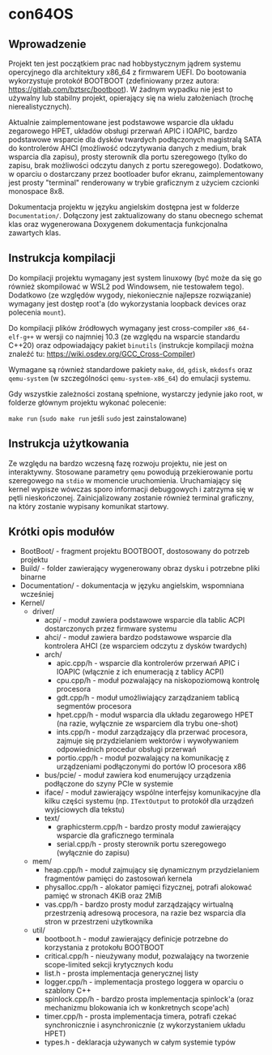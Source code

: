 # con64OS

## Wprowadzenie

Projekt ten jest początkiem prac nad hobbystycznym jądrem systemu opercyjnego dla architektury x86_64 z firmwarem UEFI. Do bootowania wykorzystuje protokół BOOTBOOT (zdefiniowany przez autora: https://gitlab.com/bztsrc/bootboot). W żadnym wypadku nie jest to używalny lub stabilny projekt, opierający się na wielu założeniach (trochę nierealistycznych).

Aktualnie zaimplementowane jest podstawowe wsparcie dla układu zegarowego HPET, układów obsługi przerwań APIC i IOAPIC, bardzo podstawowe wsparcie dla dysków twardych podłączonych magistralą SATA do kontrolerów AHCI (możliwość odczytywania danych z medium, brak wsparcia dla zapisu), prosty sterownik dla portu szeregowego (tylko do zapisu, brak możliwości odczytu danych z portu szeregowego). Dodatkowo, w oparciu o dostarczany przez bootloader bufor ekranu, zaimplementowany jest prosty "terminal" renderowany w trybie graficznym z użyciem czcionki monospace 8x8.

Dokumentacja projektu w języku angielskim dostępna jest w folderze `Documentation/`. Dołączony jest zaktualizowany do stanu obecnego schemat klas oraz wygenerowana Doxygenem dokumentacja funkcjonalna zawartych klas.

## Instrukcja kompilacji

Do kompilacji projektu wymagany jest system linuxowy (być może da się go również skompilować w WSL2 pod Windowsem, nie testowałem tego). Dodatkowo (ze względów wygody, niekoniecznie najlepsze rozwiązanie) wymagany jest dostęp root'a (do wykorzystania loopback devices oraz polecenia `mount`).

Do kompilacji plików źródłowych wymagany jest cross-compiler `x86_64-elf-g++` w wersji co najmniej 10.3 (ze względu na wsparcie standardu C++20) oraz odpowiadający pakiet `binutils` (instrukcje kompilacji można znaleźć tu: https://wiki.osdev.org/GCC_Cross-Compiler)

Wymagane są również standardowe pakiety `make`, `dd`, `gdisk`, `mkdosfs` oraz `qemu-system` (w szczególności `qemu-system-x86_64`) do emulacji systemu. 

Gdy wszystkie zależności zostaną spełnione, wystarczy jedynie jako root, w folderze głównym projektu wykonać polecenie:

`make run` (`sudo make run` jeśli `sudo` jest zainstalowane)

## Instrukcja użytkowania

Ze względu na bardzo wczesną fazę rozwoju projektu, nie jest on interaktywny. Stosowane parametry `qemu` powodują przekierowanie portu szeregowego na `stdio` w momencie uruchomienia. Uruchamiający się kernel wypisze wówczas sporo informacji debuggowych i zatrzyma się w pętli nieskończonej. Zainicjalizowany zostanie również terminal graficzny, na który zostanie wypisany komunikat startowy. 

## Krótki opis modułów

* BootBoot/ - fragment projektu BOOTBOOT, dostosowany do potrzeb projektu
* Build/ - folder zawierający wygenerowany obraz dysku i potrzebne pliki binarne
* Documentation/ - dokumentacja w języku angielskim, wspomniana wcześniej
* Kernel/
  * driver/
    * acpi/ - moduł zawiera podstawowe wsparcie dla tablic ACPI dostarczonych przez firmware systemu
    * ahci/ - moduł zawiera bardzo podstawowe wsparcie dla kontrolera AHCI (ze wsparciem odczytu z dysków twardych)
    * arch/
      * apic.cpp/h - wsparcie dla kontrolerów przerwań APIC i IOAPIC (włącznie z ich enumeracją z tablicy ACPI)
      * cpu.cpp/h - moduł pozwalający na niskopoziomową kontrolę procesora
      * gdt.cpp/h - moduł umożliwiający zarządzaniem tablicą segmentów procesora
      * hpet.cpp/h - moduł wsparcia dla układu zegarowego HPET (na razie, wyłącznie ze wsparciem dla trybu one-shot)
      * ints.cpp/h - moduł zarządzający dla przerwać procesora, zajmuje się przydzielaniem wektorów i wywoływaniem odpowiednich procedur obsługi przerwań
      * portio.cpp/h - moduł pozwalający na komunikację z urządzeniami podłączonymi do portów IO procesora x86
    * bus/pcie/ - moduł zawiera kod enumerujący urządzenia podłączone do szyny PCIe w systemie
    * iface/ - moduł zawierający wspólne interfejsy komunikacyjne dla kilku części systemu (np. `ITextOutput` to protokół dla urządzeń wyjściowych dla tekstu)
    * text/
      * graphicsterm.cpp/h - bardzo prosty moduł zawierający wsparcie dla graficznego terminala
      * serial.cpp/h - prosty sterownik portu szeregowego (wyłącznie do zapisu)
  * mem/
    * heap.cpp/h - moduł zajmujący się dynamicznym przydzielaniem fragmentów pamięci do zastosowań kernela
    * physalloc.cpp/h - alokator pamięci fizycznej, potrafi alokować pamięć w stronach 4KiB oraz 2MiB
    * vas.cpp/h - bardzo prosty moduł zarządzający wirtualną przestrzenią adresową procesora, na razie bez wsparcia dla stron w przestrzeni użytkownika
  * util/
    * bootboot.h - moduł zawierający definicje potrzebne do korzystania z protokołu BOOTBOOT
    * critical.cpp/h - nieużywany moduł, pozwalający na tworzenie scope-limited sekcji krytycznych kodu
    * list.h - prosta implementacja generycznej listy
    * logger.cpp/h - implementacja prostego loggera w oparciu o szablony C++
    * spinlock.cpp/h - bardzo prosta implementacja spinlock'a (oraz mechanizmu blokowania ich w konkretnych scope'ach)
    * timer.cpp/h - prosta implementacja timera, potrafi czekać synchronicznie i asynchronicznie (z wykorzystaniem układu HPET)
    * types.h - deklaracja używanych w całym systemie typów




